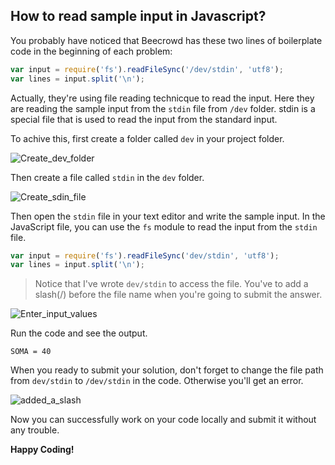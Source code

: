 ## How to read sample input in Javascript? 

You probably have noticed that Beecrowd has these two lines of boilerplate code in the beginning of each problem:

```javascript
var input = require('fs').readFileSync('/dev/stdin', 'utf8');
var lines = input.split('\n');
```

Actually, they're using file reading technicque to read the input. Here they are reading the sample input from the `stdin` file from `/dev` folder. stdin is a special file that is used to read the input from the standard input.

To achive this, first create a folder called `dev` in your project folder. 

![Create_dev_folder](https://i.ibb.co/M11TCR8/1.png)

Then create a file called `stdin` in the `dev` folder. 

![Create_sdin_file](https://i.ibb.co/mDbgRdM/2.png)

Then open the `stdin` file in your text editor and write the sample input. In the JavaScript file, you can use the `fs` module to read the input from the `stdin` file.

```javascript
var input = require('fs').readFileSync('dev/stdin', 'utf8');
var lines = input.split('\n');
```
> Notice that I've wrote `dev/stdin` to access the file. You've to add a slash(/) before the file name when you're going to submit the answer.

![Enter_input_values](https://i.ibb.co/2qvpRHN/3.png)

Run the code and see the output.
        
    SOMA = 40

When you ready to submit your solution, don't forget to change the file path from `dev/stdin` to `/dev/stdin` in the code. Otherwise you'll get an error.

![added_a_slash](https://i.ibb.co/xDcLyCt/4.png)


Now you can successfully work on your code locally and submit it without any trouble. 

**Happy Coding!**
